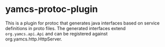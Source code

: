 # yamcs-protoc-plugin

This is a plugin for protoc that generates java interfaces based on service definitions in proto files. The generated
interfaces extend `org.yamcs.api.Api` and can be registered against org.yamcs.http.HttpServer.

